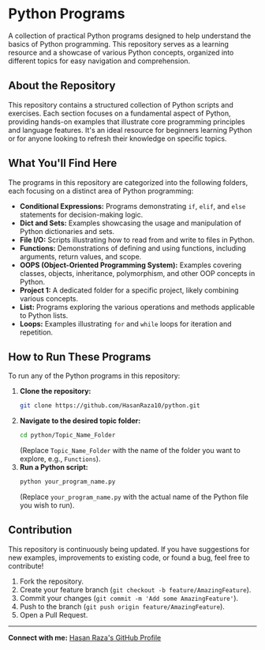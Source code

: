 # Python Programs

A collection of practical Python programs designed to help understand the basics of Python programming. This repository serves as a learning resource and a showcase of various Python concepts, organized into different topics for easy navigation and comprehension.

## About the Repository

This repository contains a structured collection of Python scripts and exercises. Each section focuses on a fundamental aspect of Python, providing hands-on examples that illustrate core programming principles and language features. It's an ideal resource for beginners learning Python or for anyone looking to refresh their knowledge on specific topics.

## What You'll Find Here

The programs in this repository are categorized into the following folders, each focusing on a distinct area of Python programming:

* **Conditional Expressions:** Programs demonstrating `if`, `elif`, and `else` statements for decision-making logic.
* **Dict and Sets:** Examples showcasing the usage and manipulation of Python dictionaries and sets.
* **File I/O:** Scripts illustrating how to read from and write to files in Python.
* **Functions:** Demonstrations of defining and using functions, including arguments, return values, and scope.
* **OOPS (Object-Oriented Programming System):** Examples covering classes, objects, inheritance, polymorphism, and other OOP concepts in Python.
* **Project 1:** A dedicated folder for a specific project, likely combining various concepts.
* **List:** Programs exploring the various operations and methods applicable to Python lists.
* **Loops:** Examples illustrating `for` and `while` loops for iteration and repetition.

## How to Run These Programs

To run any of the Python programs in this repository:

1.  **Clone the repository:**
    ```bash
    git clone https://github.com/HasanRaza10/python.git
    ```
2.  **Navigate to the desired topic folder:**
    ```bash
    cd python/Topic_Name_Folder
    ```
    (Replace `Topic_Name_Folder` with the name of the folder you want to explore, e.g., `Functions`).
3.  **Run a Python script:**
    ```bash
    python your_program_name.py
    ```
    (Replace `your_program_name.py` with the actual name of the Python file you wish to run).

## Contribution

This repository is continuously being updated. If you have suggestions for new examples, improvements to existing code, or found a bug, feel free to contribute!

1.  Fork the repository.
2.  Create your feature branch (`git checkout -b feature/AmazingFeature`).
3.  Commit your changes (`git commit -m 'Add some AmazingFeature'`).
4.  Push to the branch (`git push origin feature/AmazingFeature`).
5.  Open a Pull Request.

---

**Connect with me:**
[Hasan Raza's GitHub Profile](https://github.com/HasanRaza10)
